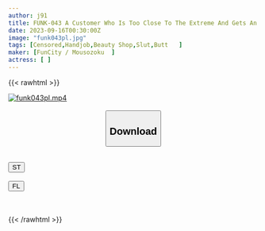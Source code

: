 ```yaml
---
author: j91
title: FUNK-043 A Customer Who Is Too Close To The Extreme And Gets An Erection! ! Masked Beauty Miss Menes Who Rubs Over The String Pan And Invites To Raw Squirrel
date: 2023-09-16T00:30:00Z
image: "funk043pl.jpg"
tags: [Censored,Handjob,Beauty Shop,Slut,Butt	]
maker: [FunCity / Mousozoku  ]
actress: [ ]
---
```



{{< rawhtml >}}

<div class="video" data-videoid="DepRWKRVlkhkPdV">
    <a href="javascript:;">
        <img src="https://my.j91.asia/posts/funk043pl/funk043pl.jpg" width="WIDTH" height="HEIGHT" alt="funk043pl.mp4" loading="lazy">
    </a>
</div>

<script type="text/javascript" src="https://j91.asia/asset/on-demand-st.js"></script>

<br>
  <link rel="stylesheet" href="https://j91.asia/asset/bs5.css">
  
  <center>
  <button class="btn btn-primary" type="button" data-bs-toggle="collapse" data-bs-target=".multi-collapse" aria-expanded="false" aria-controls="multiCollapseExample1 multiCollapseExample2"><h2>Download</h2></button></center>
</p>
<div class="row">
  <div class="col">
    <div class="collapse multi-collapse" id="multiCollapseExample1">
      <div class="card card-body">
	      	      <br>
<div class="buttons">  
<a href="https://streamtape.to/v/DepRWKRVlkhkPdV"><button class="btn-hover color-3"><i class="fa fa-download"></i> ST</button></a></div>
    </div>
  </div>
</div>
  <div class="col">
    <div class="collapse multi-collapse" id="multiCollapseExample2">
      <div class="card card-body">
	      <br>
<div class="buttons">
    <a href="https://filelions.online/f/xpxqu1t9zzmh"><button class="btn-hover color-9"><i class="fa fa-download"></i> FL</button></a></div>
<br><br>
      </div>
    </div>
  </div>
</div>

{{< /rawhtml >}}